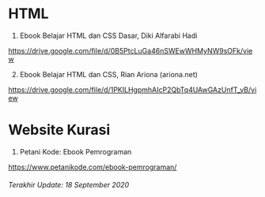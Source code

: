 # HTML

1. Ebook Belajar HTML dan CSS Dasar, Diki Alfarabi Hadi

https://drive.google.com/file/d/0B5PtcLuGa46nSWEwWHMyNW9sOFk/view

2. Ebook Belajar HTML dan CSS, Rian Ariona (ariona.net)

https://drive.google.com/file/d/1PKILHgpmhAIcP2QbTq4UAwGAzUnfT_vB/view

# Website Kurasi

1. Petani Kode: Ebook Pemrograman

https://www.petanikode.com/ebook-pemrograman/

###### Terakhir Update: 18 September 2020
